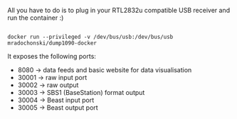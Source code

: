 All you have to do is to plug in your RTL2832u compatible USB receiver and run the container :)

<code>
docker run --privileged -v /dev/bus/usb:/dev/bus/usb mradochonski/dump1090-docker
</code>

It exposes the following ports:
 - 8080 -> data feeds and basic website for data visualisation
 - 30001 -> raw input port
 - 30002 -> raw output
 - 30003 -> SBS1 (BaseStation) format output
 - 30004 -> Beast input port
 - 30005 -> Beast output port

